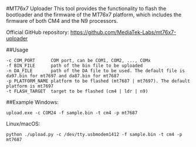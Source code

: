 #MT76x7 Uploader
This tool provides the functionality to flash the bootloader and the firmware of the MT76x7 platform, which includes the firmware of both CM4 and the N9 processors.

Official GitHub repository: https://github.com/MediaTek-Labs/mt76x7-uploader

##Usage
```
-c COM_PORT      COM port, can be COM1, COM2, ..., COMx
-f BIN_FILE      path of the bin file to be uploaded
-n DA_FILE       path of the DA file to be used. The default file is da97.bin for mt7697 and da87.bin for mt7687
-p PLATFORM_NAME platform to be flashed (mt7687 | mt7697). The default platform is mt7697
-t FLASH_TARGET  target to be flashed (cm4 | ldr | n9)
```
##Example
Windows:
```
upload.exe -c COM24 -f sample.bin -t cm4 -p mt7687
```
Linux/macOS:
```
python ./upload.py -c /dev/tty.usbmodem1412 -f sample.bin -t cm4 -p mt7687
```